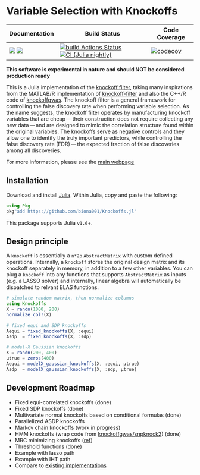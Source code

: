 # Variable Selection with Knockoffs

| **Documentation** | **Build Status** | **Code Coverage**  |
|-------------------|------------------|--------------------|
| [![](https://img.shields.io/badge/docs-latest-blue.svg)](https://biona001.github.io/Knockoffs.jl/dev/) [![](https://img.shields.io/badge/docs-stable-blue.svg)](https://biona001.github.io/Knockoffs.jl/stable/) | [![build Actions Status](https://github.com/biona001/Knockoffs.jl/workflows/CI/badge.svg)](https://github.com/biona001/Knockoffs.jl/actions) [![CI (Julia nightly)](https://github.com/biona001/Knockoffs.jl/workflows/JuliaNightly/badge.svg)](https://github.com/biona001/Knockoffs.jl/actions/workflows/JuliaNightly.yml) | [![codecov](https://codecov.io/gh/biona001/Knockoffs.jl/branch/master/graph/badge.svg?token=YyPqiFpIM1)](https://codecov.io/gh/biona001/Knockoffs.jl) |

**This software is experimental in nature and should NOT be considered production ready**

This is a Julia implementation of the [knockoff filter](https://web.stanford.edu/group/candes/knockoffs/), taking many inspirations from the MATLAB/R implementation of [knockoff-filter](https://github.com/msesia/knockoff-filter) and also the C++/R code of [knockoffgwas](https://github.com/msesia/knockoffgwas). The knockoff filter is a general framework for controlling the false discovery rate when performing variable selection. As the name suggests, the knockoff filter operates by manufacturing knockoff variables that are cheap — their construction does not require collecting any new data — and are designed to mimic the correlation structure found within the original variables. The knockoffs serve as negative controls and they allow one to identify the truly important predictors, while controlling the false discovery rate (FDR) — the expected fraction of false discoveries among all discoveries.

For more information, please see the [main webpage](https://web.stanford.edu/group/candes/knockoffs/)

## Installation

Download and install [Julia](https://julialang.org/downloads/). Within Julia, copy and paste the following: 
```julia
using Pkg
pkg"add https://github.com/biona001/Knockoffs.jl"
```
This package supports Julia `v1.6`+. 

## Design principle

A `knockoff` is essentially a `n*2p` `AbstractMatrix` with custom defined operations. Internally, a `knockoff` stores the original design matrix and its knockoff separately in memory, in addition to a few other variables. You can plug a `knockoff` into any functions that supports `AbstractMatrix` as inputs (e.g. a LASSO solver) and internally, linear algebra will automatically be dispatched to relvant BLAS functions. 

```Julia
# simulate random matrix, then normalize columns
using Knockoffs
X = randn(1000, 200)
normalize_col!(X)

# fixed equi and SDP knockoffs
Aequi = fixed_knockoffs(X, :equi)
Asdp  = fixed_knockoffs(X, :sdp)

# model-X Gaussian knockoffs
X = randn(200, 400)
μtrue = zeros(400)
Aequi = modelX_gaussian_knockoffs(X, :equi, μtrue)
Asdp  = modelX_gaussian_knockoffs(X, :sdp, μtrue)
```

## Development Roadmap

+ Fixed equi-correlated knockoffs (done)
+ Fixed SDP knockoffs (done)
+ Multivariate normal knockoffs based on conditional formulas (done)
+ Parallelized ASDP knockoffs
+ Markov chain knockoffs (work in progress)
+ HMM knockoffs (wrap code from [knockoffgwas/snpknock2](https://github.com/msesia/knockoffgwas)) (done)
+ MRC minimizing knockoffs ([ref](https://arxiv.org/abs/2011.14625))
+ Threshold functions (done)
+ Example with lasso path
+ Example with IHT path
+ Compare to [existing implementations](https://github.com/msesia/knockoff-filter)
